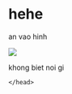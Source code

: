 # hehe
<!DOCTYPE html>
<html lang= "tin">
    <meta charset="UTF-8" />
    <title>vua li don</title>
    <head>
        <div>
            <p>an vao hinh</p>
            <a href="https://www.youtube.com/watch?v=dQw4w9WgXcQ" ><img src="https://encrypted-tbn0.gstatic.com/images?q=tbn:ANd9GcTlf4svWRmq4DEVAF8UE-FoB9UyRbTvhE2hTwb3lLMmEKE51LDoMwcp3r60NM4C8Stw2sI&usqp=CAU"/></a>
        </div>
        <p>khong biet noi gi</p>

    </head>
</html>

